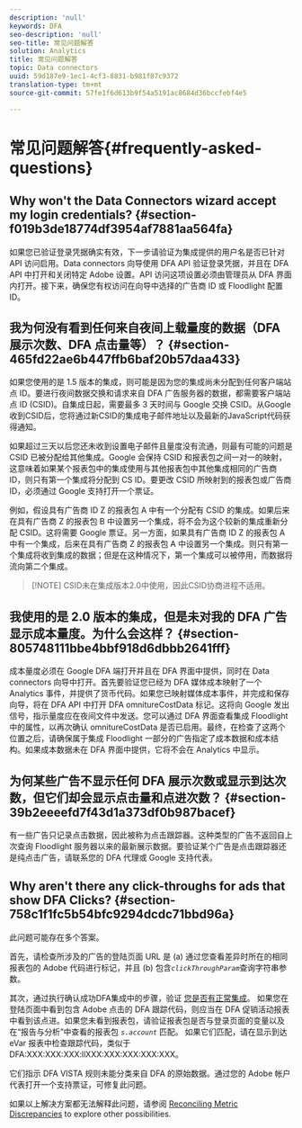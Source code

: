 ```yaml
---
description: 'null'
keywords: DFA
seo-description: 'null'
seo-title: 常见问题解答
solution: Analytics
title: 常见问题解答
topic: Data connectors
uuid: 59d187e9-1ec1-4cf3-8831-b981f87c9372
translation-type: tm+mt
source-git-commit: 57fe1f6d613b9f54a5191ac8684d36bccfebf4e5

---
```



# 常见问题解答{#frequently-asked-questions}

## Why won't the Data Connectors wizard accept my login credentials? {#section-f019b3de18774df3954af7881aa564fa}

如果您已验证登录凭据确实有效，下一步请验证为集成提供的用户名是否已针对 API 访问启用。Data connectors 向导使用 DFA API 验证登录凭据，并且在 DFA API 中打开和关闭特定 Adobe 设置。API 访问这项设置必须由管理员从 DFA 界面内打开。接下来，确保您有权访问在向导中选择的广告商 ID 或 Floodlight 配置 ID。

## 我为何没有看到任何来自夜间上载量度的数据（DFA 展示次数、DFA 点击量等）？ {#section-465fd22ae6b447ffb6baf20b57daa433}

如果您使用的是 1.5 版本的集成，则可能是因为您的集成尚未分配到任何客户端站点 ID。要进行夜间数据交换和请求来自 DFA 广告服务器的数据，都需要客户端站点 ID (CSID)。自集成日起，需要最多 3 天时间与 Google 交换 CSID。从Google收到CSID后，您将通过新CSID的集成电子邮件地址以及最新的JavaScript代码获得通知。

如果超过三天以后您还未收到设置电子邮件且量度没有流通，则最有可能的问题是 CSID 已被分配给其他集成。Google 会保持 CSID 和报表包之间一对一的映射，这意味着如果某个报表包中的集成使用与其他报表包中其他集成相同的广告商 ID，则只有第一个集成将分配到 CS ID。要更改 CSID 所映射到的报表包或广告商 ID，必须通过 Google 支持打开一个票证。

例如，假设具有广告商 ID Z 的报表包 A 中有一个分配有 CSID 的集成。如果后来在具有广告商 Z 的报表包 B 中设置另一个集成，将不会为这个较新的集成重新分配 CSID。这将需要 Google 票证。另一方面，如果具有广告商 ID Z 的报表包 A 中有一个集成，后来在具有广告商 Z 的报表包 A 中设置另一个集成。则只有第一个集成将收到集成的数据；但是在这种情况下，第一个集成可以被停用，而数据将流向第二个集成。

> [!NOTE] CSID未在集成版本2.0中使用，因此CSID协商进程不适用。

## 我使用的是 2.0 版本的集成，但是未对我的 DFA 广告显示成本量度。为什么会这样？ {#section-805748111bbe4bbf918d6dbbb2641fff}

成本量度必须在 Google DFA 端打开并且在 DFA 界面中提供，同时在 Data connectors 向导中打开。首先要验证您已经为 DFA 媒体成本映射了一个 Analytics 事件，并提供了货币代码。如果您已映射媒体成本事件，并完成和保存向导，将在 DFA API 中打开 DFA omnitureCostData 标记。这将向 Google 发出信号，指示量度应在夜间文件中发送。您可以通过 DFA 界面查看集成 Floodlight 中的属性，以再次确认 omnitureCostData 是否已启用。最终，在检查了这两个位置之后，请确保属于集成 Floodlight 一部分的广告指定了成本数据和成本结构。如果成本数据未在 DFA 界面中提供，它将不会在 Analytics 中显示。

## 为何某些广告不显示任何 DFA 展示次数或显示到达次数，但它们却会显示点击量和点进次数？ {#section-39b2eeeefd7f43d1a373df0b987bacef}

有一些广告只记录点击数据，因此被称为点击跟踪器。这种类型的广告不返回自上次查询 Floodlight 服务器以来的最新展示数据。要验证某个广告是点击跟踪器还是纯点击广告，请联系您的 DFA 代理或 Google 支持代表。

## Why aren't there any click-throughs for ads that show DFA Clicks? {#section-758c1f1fc5b54bfc9294dcdc71bbd96a}

此问题可能存在多个答案。

首先，请检查所涉及的广告的登陆页面 URL 是 (a) 通过您查看差异时所在的相同报表包的 Adobe 代码进行标记，并且 (b) 包含&#x200B;*`clickThroughParam`*&#x200B;查询字符串参数。

其次，通过执行确认成功DFA集成中的步骤，验证 [您是否有正常集成](../dfa-data-connector-analytics/dfa-integration.md)。 如果您在登陆页面中看到包含 Adobe 点击的 DFA 跟踪代码，则应当在 DFA 促销活动报表中看到该点进。如果您未看到报表包，请验证报表包是否与登录页面的变量以及在“报告与分析”中查看的报表包 *`s.account`* 匹配。 如果它们匹配，请在显示到达 eVar 报表中检查跟踪代码，类似于 DFA:XXX:XXX:XXX:llXXX:XXX:XXX:XXX:XXX。

它们指示 DFA VISTA 规则未能分类来自 DFA 的原始数据。通过您的 Adobe 帐户代表打开一个支持票证，可修复此问题。

如果以上解决方案都无法解释此问题，请参阅 [Reconciling Metric Discrepancies](../dfa-data-connector-analytics/dfa-reconciling-metric-discrepancies.md) to explore other possibilities.
